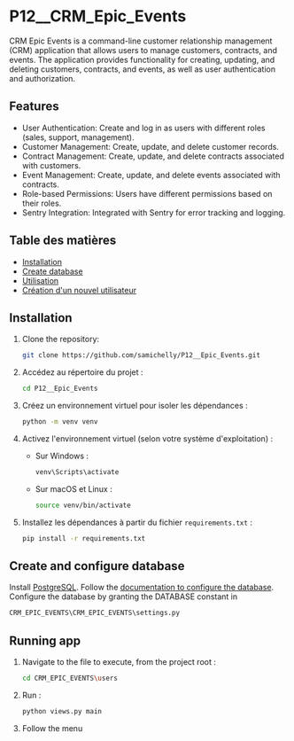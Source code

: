 ﻿# P12__CRM_Epic_Events

CRM Epic Events is a command-line customer relationship management (CRM) application that allows users to manage customers, contracts, and events. The application provides functionality for creating, updating, and deleting customers, contracts, and events, as well as user authentication and authorization.

## Features

- User Authentication: Create and log in as users with different roles (sales, support, management).
- Customer Management: Create, update, and delete customer records.
- Contract Management: Create, update, and delete contracts associated with customers.
- Event Management: Create, update, and delete events associated with contracts.
- Role-based Permissions: Users have different permissions based on their roles.
- Sentry Integration: Integrated with Sentry for error tracking and logging.



## Table des matières

- [Installation](#installation)
- [Create database](#database)
- [Utilisation](#utilisation)
- [Création d'un nouvel utilisateur](#creation)


## Installation

1. Clone the repository:

   ```bash
   git clone https://github.com/samichelly/P12__Epic_Events.git


2. Accédez au répertoire du projet :

   ```bash
   cd P12__Epic_Events
   ```

3. Créez un environnement virtuel pour isoler les dépendances :

   ```bash
   python -m venv venv
   ```

4. Activez l'environnement virtuel (selon votre système d'exploitation) :

   - Sur Windows :

     ```bash
     venv\Scripts\activate
     ```

   - Sur macOS et Linux :

     ```bash
     source venv/bin/activate
     ```

5. Installez les dépendances à partir du fichier `requirements.txt` :

   ```bash
   pip install -r requirements.txt
   ```

## Create and configure database
Install [PostgreSQL](https://www.postgresql.org/download/). Follow the [documentation to configure the database](https://www.postgresql.org/docs/).
Configure the database by granting the DATABASE constant in 
   ```bash
   CRM_EPIC_EVENTS\CRM_EPIC_EVENTS\settings.py
   ```

## Running app
1. Navigate to the file to execute, from the project root :
   ```bash
   cd CRM_EPIC_EVENTS\users
   ```

2. Run :
   ```bash
   python views.py main
   ```

3. Follow the menu

